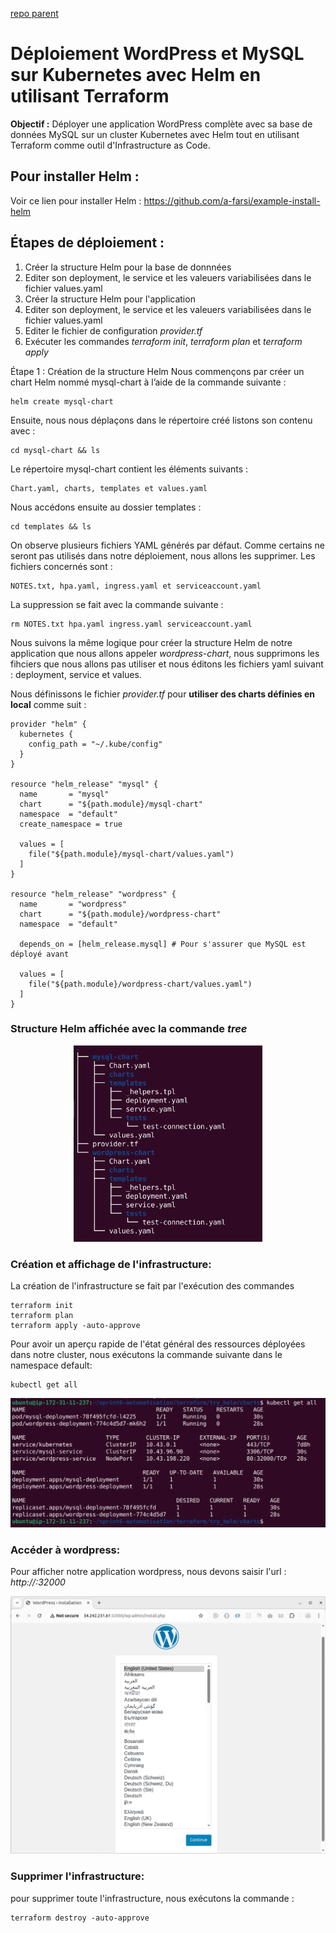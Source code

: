 [repo parent](../README.md)
# Déploiement WordPress et MySQL sur Kubernetes avec Helm en utilisant Terraform

**Objectif :** Déployer une application WordPress complète avec sa base de données MySQL sur un cluster Kubernetes avec Helm tout en utilisant Terraform comme outil d'Infrastructure as Code.

## Pour installer Helm : 
Voir ce lien pour installer Helm :  https://github.com/a-farsi/example-install-helm

## Étapes de déploiement :
1. Créer la structure Helm pour la base de donnnées
2. Editer son deployment, le service et les valeuers variabilisées dans le fichier values.yaml 
3. Créer la structure Helm pour l'application
4. Editer son deployment, le service et les valeuers variabilisées dans le fichier values.yaml 
5. Editer le fichier de configuration _provider.tf_
6. Exécuter les commandes _terraform init_, _terraform plan_ et _terraform apply_ 

Étape 1 : Création de la structure Helm
Nous commençons par créer un chart Helm nommé mysql-chart à l’aide de la commande suivante :

```
helm create mysql-chart
```
Ensuite, nous nous déplaçons dans le répertoire créé listons son contenu avec :

```
cd mysql-chart && ls
```

Le répertoire mysql-chart contient les éléments suivants :
```
Chart.yaml, charts, templates et values.yaml
```
Nous accédons ensuite au dossier templates :

```
cd templates && ls
```

On observe plusieurs fichiers YAML générés par défaut. Comme certains ne seront pas utilisés dans notre déploiement, nous allons les supprimer. Les fichiers concernés sont :

```
NOTES.txt, hpa.yaml, ingress.yaml et serviceaccount.yaml
```

La suppression se fait avec la commande suivante :

```#bash
rm NOTES.txt hpa.yaml ingress.yaml serviceaccount.yaml
```

Nous suivons la même logique pour créer la structure Helm de notre application que nous allons appeler _wordpress-chart_, nous supprimons les fihciers que nous allons pas utiliser et nous éditons les fichiers yaml suivant : deployment, service et values.

Nous définissons le fichier _provider.tf_ pour **utiliser des charts définies en local** comme suit : 

```
provider "helm" {
  kubernetes {
    config_path = "~/.kube/config"
  }
}

resource "helm_release" "mysql" {
  name       = "mysql"
  chart      = "${path.module}/mysql-chart"
  namespace  = "default"
  create_namespace = true

  values = [
    file("${path.module}/mysql-chart/values.yaml")
  ]
}

resource "helm_release" "wordpress" {
  name       = "wordpress"
  chart      = "${path.module}/wordpress-chart"
  namespace  = "default"

  depends_on = [helm_release.mysql] # Pour s'assurer que MySQL est déployé avant

  values = [
    file("${path.module}/wordpress-chart/values.yaml")
  ]
}

``` 
### Structure Helm affichée avec la commande _tree_

<p align="center">
<img src="./figures/helm-app-structure.png" width="60%">
</p>

### Création et affichage de l'infrastructure:

La création de l'infrastructure se fait par l'exécution des commandes

```
terraform init
terraform plan
terraform apply -auto-approve
```

Pour avoir un aperçu rapide de l'état général des ressources déployées dans notre cluster, nous exécutons la commande suivante dans le namespace default: 

```
kubectl get all
```
<p align="center">
<img src="./figures/get-all-resources.png">
</p>

### Accéder à wordpress:

Pour afficher notre application wordpress, nous devons saisir l'url : _http://<address-ip>:32000_

<p align="center">
<img src="./figures/wordpress-app.png">
</p>

### Supprimer l'infrastructure:

pour supprimer toute l'infrastructure, nous exécutons la commande : 

```
terraform destroy -auto-approve
```